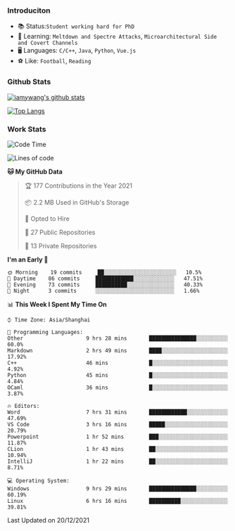 ### Introduciton

- 📚 Status:`Student working hard for PhD`
- 🔎 Learning: `Meltdown and Spectre Attacks`, `Microarchitectural Side and Covert Channels`
- 🖥️ Languages: `C/C++`, `Java`, `Python`, `Vue.js`
- ⚽ Like: `Football`, `Reading`

### Github Stats

[![iamywang's github stats](https://github-readme-stats.vercel.app/api?username=iamywang&count_private=true&show_icons=true)]()

[![Top Langs](https://github-readme-stats.vercel.app/api/top-langs/?username=iamywang&layout=compact)]()

### Work Stats

<!--START_SECTION:waka-->
![Code Time](http://img.shields.io/badge/Code%20Time-42%20hrs%202%20mins-blue)

![Lines of code](https://img.shields.io/badge/From%20Hello%20World%20I%27ve%20Written-539%20Thousand%20lines%20of%20code-blue)

**🐱 My GitHub Data** 

> 🏆 177 Contributions in the Year 2021
 > 
> 📦 2.2 MB Used in GitHub's Storage 
 > 
> 💼 Opted to Hire
 > 
> 📜 27 Public Repositories 
 > 
> 🔑 13 Private Repositories  
 > 
**I'm an Early 🐤** 

```text
🌞 Morning    19 commits     ██░░░░░░░░░░░░░░░░░░░░░░░   10.5% 
🌆 Daytime    86 commits     ████████████░░░░░░░░░░░░░   47.51% 
🌃 Evening    73 commits     ██████████░░░░░░░░░░░░░░░   40.33% 
🌙 Night      3 commits      ░░░░░░░░░░░░░░░░░░░░░░░░░   1.66%

```


📊 **This Week I Spent My Time On** 

```text
⌚︎ Time Zone: Asia/Shanghai

💬 Programming Languages: 
Other                    9 hrs 28 mins       ███████████████░░░░░░░░░░   60.0% 
Markdown                 2 hrs 49 mins       ████░░░░░░░░░░░░░░░░░░░░░   17.92% 
C++                      46 mins             █░░░░░░░░░░░░░░░░░░░░░░░░   4.92% 
Python                   45 mins             █░░░░░░░░░░░░░░░░░░░░░░░░   4.84% 
OCaml                    36 mins             █░░░░░░░░░░░░░░░░░░░░░░░░   3.87%

🔥 Editors: 
Word                     7 hrs 31 mins       ████████████░░░░░░░░░░░░░   47.69% 
VS Code                  3 hrs 16 mins       █████░░░░░░░░░░░░░░░░░░░░   20.79% 
Powerpoint               1 hr 52 mins        ███░░░░░░░░░░░░░░░░░░░░░░   11.87% 
CLion                    1 hr 43 mins        ██░░░░░░░░░░░░░░░░░░░░░░░   10.94% 
IntelliJ                 1 hr 22 mins        ██░░░░░░░░░░░░░░░░░░░░░░░   8.71%

💻 Operating System: 
Windows                  9 hrs 29 mins       ███████████████░░░░░░░░░░   60.19% 
Linux                    6 hrs 16 mins       ██████████░░░░░░░░░░░░░░░   39.81%

```


 Last Updated on 20/12/2021
<!--END_SECTION:waka-->
